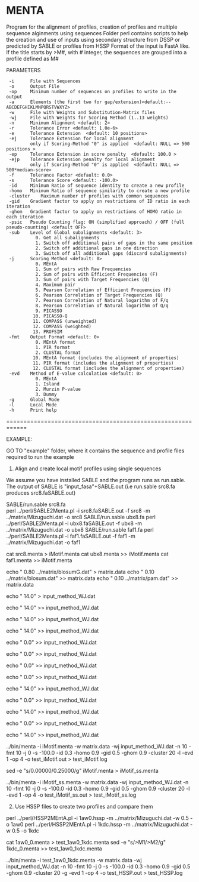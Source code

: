 # MENTA

Program for the alignment of profiles, creation of profiles and multiple sequence alginments using sequences
Folder perl contains scripts to help the creation and use of inputs using secondary structure from DSSP or predicted by SABLE
or profiles from HSSP
Format of the input is FastA like. If the title starts by >M#, with # integer, the sequences are grouped into a profile defined as M#

PARAMETERS
    
	 -i 	 File with Sequences      
	 -o 	 Output File     
	 -op	 Minimum number of sequences on profiles to write in the output     
	 -a 	 Elements (the first two for gap/extension)<default:--ABCDEFGHIKLMNPQRSTVWXYZ>      
	 -w 	 File with Weights and Substitution-Matrix files      
	 -wj	 File with Weights for Scoring Method (1..13 weights)     
	 -n 	 Minimum Alignment <default: 2>     
	 -r 	 Tolerance Error <default: 1.0e-6>     
	 -e 	 Tolerance Extension  <default: 10 positions>     
	 -ej	 Tolerance Extension for local alignment     
	    	 only if Scoring-Method "0" is applied  <default: NULL => 500 positions >     
	 -ep	 Tolerance Extension in score penalty  <default: 100.0 >     
	 -ejp	 Tolerance Extension penalty for local alignment     
	    	 only if Scoring-Method "0" is applied  <default: NULL => 500*median-score>     
	 -f 	 Tolerance Factor <default: 0.0>     
	 -s 	 Tolerance Score <default: -100.0>     
	 -id	 Minimum Ratio of sequence identity to create a new profile     
	 -homo	 Minimum Ratio of sequence similarity to create a new profile     
	 -cluster	 Maximum number of profiles with common sequences     
	 -gid	 Gradient factor to apply on restrictions of ID ratio in each iteration    
	 -ghom	 Gradient factor to apply on restrictions of HOMO ratio in each iteration    
	 -psic	 Pseudo Counting flag: ON (simplified approach) / OFF (full pseudo-counting) <default OFF>     
	 -sub	 Level of Global subalignments <default: 3>     
	    	   0. Get all subalignments      
	    	   1. Switch off additional pairs of gaps in the same position     
	    	   2. Switch off additional gaps in one direction     
	    	   3. Switch off all additional gaps (discard subalignments)     
	 -j 	 Scoring Method <default: 0>     
	    	   0. MEntA     
	    	   1. Sum of pairs with Raw Frequencies     
	    	   2. Sum of pairs with Efficient Frequencies (F)      
	    	   3. Sum of pairs with Target Frequencies (Q)      
	    	   4. Maximum pair      
	    	   5. Pearson Correlation of Efficient Frequencies (F)     
	    	   6. Pearson Correlation of Target Frequencies (Q)     
	    	   7. Pearson Correlation of Natural logarithm of F/q     
	    	   8. Pearson Correlation of Natural logarithm of Q/q     
	    	   9. PICASSO     
	    	  10. PICASSO-Q     
	    	  11. COMPASS (unweighted)     
	    	  12. COMPASS (weighted)     
	    	  13. PROFSIM      
	 -fmt 	 Output Format <default: 0>     
	    	   0. MEntA format     
	    	   1. PIR format       
	    	   2. CLUSTAL format      
	    	  10. MEntA format (includes the alignment of properties)     
	    	  11. PIR format (includes the alignment of properties)     
	    	  12. CLUSTAL format (includes the alignment of properties)     
	 -evd 	 Method of E-value calculation <default: 0>     
	    	   0. MEntA      
	    	   1. Island     
	    	   2. Murzin P-value     
	    	   3. Dummy     
	 -g 	 Global Mode      
	 -l 	 Local Mode      
	 -h 	 Print help 

============================================================

EXAMPLE:

GO TO "example" folder, where it contains the sequence and profile files required to run the example

1) Align and create local motif profiles using single sequences

We assume you have installed SABLE and the program runs as run.sable.
The output of SABLE is "input_fasa"+SABLE.out (i.e run.sable src8.fa produces src8.faSABLE.out)

SABLE/run.sable src8.fa  
perl ../perl/SABLE2Menta.pl -i src8.faSABLE.out -f src8 -m ../matrix/Mizuguchi.dat  -o src8
SABLE/run.sable ubx8.fa
perl ../perl/SABLE2Menta.pl -i ubx8.faSABLE.out -f ubx8 -m ../matrix/Mizuguchi.dat  -o ubx8
SABLE/run.sable faf1.fa
perl ../perl/SABLE2Menta.pl -i faf1.faSABLE.out -f faf1 -m ../matrix/Mizuguchi.dat  -o faf1

cat src8.menta > iMotif.menta
cat ubx8.menta >> iMotif.menta
cat faf1.menta >> iMotif.menta

echo " 0.80          ../matrix/blosumG.dat" > matrix.data
echo " 0.10          ../matrix/blosum.dat" >> matrix.data
echo " 0.10          ../matrix/pam.dat"    >> matrix.data

echo " 14.0" > input_method_WJ.dat

echo " 14.0" >> input_method_WJ.dat

echo " 14.0" >> input_method_WJ.dat

echo " 14.0" >> input_method_WJ.dat

echo "  0.0" >> input_method_WJ.dat

echo "  0.0" >> input_method_WJ.dat

echo "  0.0" >> input_method_WJ.dat

echo "  0.0" >> input_method_WJ.dat

echo " 14.0" >> input_method_WJ.dat

echo "  0.0" >> input_method_WJ.dat

echo " 14.0" >> input_method_WJ.dat

echo "  0.0" >> input_method_WJ.dat

echo " 14.0" >> input_method_WJ.dat



../bin/menta -i iMotif.menta -w matrix.data -wj input_method_WJ.dat -n 10  -fmt 10 -j 0 -s -100.0 -id 0.3 -homo 0.9 -gid 0.5 -ghom 0.9 -cluster 20 -l -evd 1 -op 4  -o test_iMotif.out > test_iMotif.log

sed -e "s/0.00000/0.25000/g" iMotif.menta > iMotif_ss.menta

../bin/menta -i iMotif_ss.menta -w matrix.data -wj input_method_WJ.dat -n 10  -fmt 10 -j 0 -s -100.0 -id 0.3 -homo 0.9 -gid 0.5 -ghom 0.9 -cluster 20 -l -evd 1 -op 4  -o test_iMotif_ss.out > test_iMotif_ss.log



2) Use HSSP files to create two profiles and compare them

perl ../perl/HSSP2MEntA.pl -i 1aw0.hssp -m ../matrix/Mizuguchi.dat -w 0.5 -o 1aw0
perl ../perl/HSSP2MEntA.pl -i 1kdc.hssp -m ../matrix/Mizuguchi.dat -w 0.5 -o 1kdc

cat 1aw0_0.menta > test_1aw0_1kdc.menta
sed -e "s/>M1/>M2/g" 1kdc_0.menta >> test_1aw0_1kdc.menta

../bin/menta -i test_1aw0_1kdc.menta  -w matrix.data -wj input_method_WJ.dat -n 10  -fmt 10 -j 0 -s -100.0 -id 0.3 -homo 0.9 -gid 0.5 -ghom 0.9 -cluster 20 -g -evd 1 -op 4  -o test_HSSP.out >  test_HSSP.log


